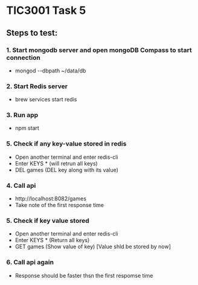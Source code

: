 # TIC3001 Task 5
## Steps to test:
### 1. Start mongodb server and open mongoDB Compass to start connection
- mongod --dbpath ~/data/db

### 2. Start Redis server
- brew services start redis

### 3. Run app
- npm start

### 5. Check if any key-value stored in redis
- Open another terminal and enter redis-cli
- Enter KEYS * (will retrun all keys)
- DEL games (DEL key along with its value)

### 4. Call api
- http://localhost:8082/games
- Take note of the first response time

### 5. Check if key value stored
- Open another terminal and enter redis-cli
- Enter KEYS * (Return all keys)
- GET games (Show value of key) [Value shld be stored by now]

### 6. Call api again
- Response should be faster thsn the first respomse time






